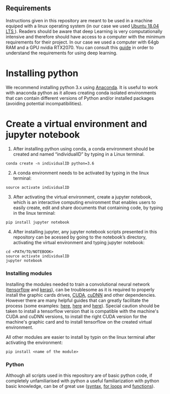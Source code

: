 ## Requirements
Instructions given in this repository are meant to be used in a machine equiped with a linux operating system (in our case we used [Ubuntu 18.04 LTS ](https://ubuntu.com/download/desktop)).
Readers should be aware that deep Learning is very computationally intensive and therefore should have access to a computer with the minimum requirements for their project. In our case we used a computer with 64gb RAM and a GPU nvidia RTX2070. You can consult this [guide]( https://timdettmers.com/2018/12/16/deep-learning-hardware-guide/) in order to understand the requirements for using deep learning.
 
 # Installing python

We recommend installing python 3.x using [Anaconda](https://www.anaconda.com/distribution/). It is useful to work with anaconda python as it allows creating conda isolated environments that can contain different versions of Python and/or installed packages (avoiding potential incompatibilities).

# Create a virtual environment and jupyter notebook

1. After installing python using conda, a conda environment should be created and named “individualID” by typing in a Linux terminal.
```console
conda create -n individualID python=3.6
```
2. A conda environment needs to be activated by typing in the linux terminal:
```console
source activate individualID
```
3. After activating the virtual environment, create a jupyter notebook, which is an interactive computing environment that enables users to easily create, edit and share documents that containing code, by typing in the linux terminal:
```console
pip install jupyter notebook
```
4. After installing jupyter, any jupyter notebook scripts presented in this repository can be acessed by going to the notebook’s directory, activating the virtual environment and typing jupyter notebook: 
```console
cd <PATH/TO/NOTEBOOK>
source activate individualID
jupyter notebook
```
### Installing modules

Installing the modules needed to train a convolutional neural network ([tensorflow](https://www.tensorflow.org/) and [keras](https://keras.io/)), can be troublesome as it is required to properly install the graphic cards drives, [CUDA]( https://developer.nvidia.com/cuda-zone), [cuDNN](https://developer.nvidia.com/cudnn) and other dependencies. However there are many helpful guides that can greatly facilitate the process (some examples: [here]( https://docs.nvidia.com/cuda/cuda-installation-guide-linux/index.html?source=post_page---------------------------), [here](https://medium.com/@vitali.usau/install-cuda-10-0-cudnn-7-3-and-build-tensorflow-gpu-from-source-on-ubuntu-18-04-3daf720b83fe) and [here]( https://www.pyimagesearch.com/2019/01/30/ubuntu-18-04-install-tensorflow-and-keras-for-deep-learning/)). Special caution should be taken to install a tensorflow version that is compatible with the machine's CUDA and cuDNN versions, to install the right CUDA version for the machine's graphic card and to install tensorflow on the created virtual environment.

All other modules  are easier to install by typin on the linux terminal after activating the environment:
```console
pip install <name of the module>
```

### Python

Although all scripts used in this repository are of basic python code, if completely unfamiliarised with python a useful familiarization  with python basic knowledge, can be of great use ([syntax]( https://www.w3schools.com/python/python_syntax.asp), [for loops]( https://www.w3schools.com/python/python_for_loops.asp) and [functions]( https://www.w3schools.com/python/python_functions.asp)).


